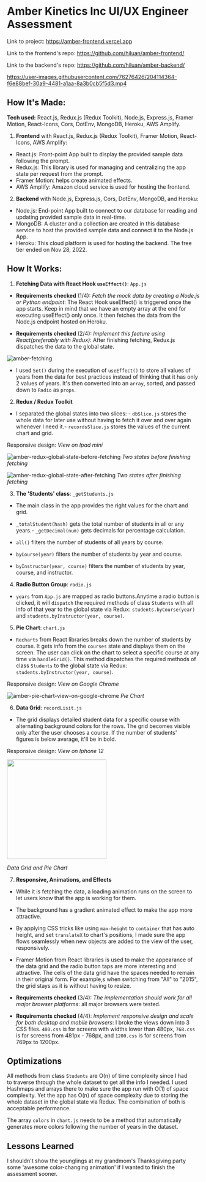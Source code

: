 # Amber Kinetics Inc UI/UX Engineer Assessment

Link to project: https://amber-frontend.vercel.app

Link to the frontend's repo: https://github.com/hiluan/amber-frontend/

Link to the backend's repo: https://github.com/hiluan/amber-backend/

https://user-images.githubusercontent.com/76276426/204114364-f6e88bef-30a9-4481-a1aa-8a3b0cb5f5d3.mp4

## How It's Made:

**Tech used:** React.js, Redux.js (Redux Toolkit), Node.js, Express.js, Framer Motion, React-Icons, Cors, DotEnv, MongoDB, Heroku, AWS Amplify.

1. **Frontend** with React.js, Redux.js (Redux Toolkit), Framer Motion, React-Icons, AWS Amplify:

- React.js: Front-point App built to display the provided sample data following the prompt.
- Redux.js: This library is used for managing and centralizing the app state per request from the prompt.
- Framer Motion: helps create animated effects.
- AWS Amplify: Amazon cloud service is used for hosting the frontend.

2. **Backend** with Node.js, Express.js, Cors, DotEnv, MongoDB, and Heroku:

- Node.js: End-point App built to connect to our database for reading and updating provided sample data in real-time.
- MongoDB: A cluster and a collection are created in this database service to host the provided sample data and connect it to the Node.js App.
- Heroku: This cloud platform is used for hosting the backend. The free tier ended on Nov 28, 2022.

## How It Works:

1. **Fetching Data with React Hook `useEffect()`**: `App.js`

- **Requirements checked** (1/4): _Fetch the mock data by creating a Node.js or Python endpoint_: The React Hook useEffect() is triggered once the app starts. Keep in mind that we have an empty array at the end for executing useEffect() only once. It then fetches the data from the Node.js endpoint hosted on Heroku.

- **Requirements checked** (2/4): *Implement this feature using React(preferably with Redux)*: After finishing fetching, Redux.js dispatches the data to the global state.

![amber-fetching](https://user-images.githubusercontent.com/76276426/204111006-cc66f08b-dfee-40c8-b73b-cfd9d45d4dad.jpg)

- I used `Set()` during the execution of `useEffect()` to store all values of years from the data for best practices instead of thinking that it has only 2 values of years. It's then converted into an `array`, sorted, and passed down to `Radio` as `props`.

2. **Redux / Redux Toolkit**

- I separated the global states into two slices: - `dbSlice.js` stores the whole data for later use without having to fetch it over and over again whenever I need it.- `recordsSlice.js` stores the values of the current chart and grid.

Responsive design: _View on Ipad mini_

![amber-redux-global-state-before-fetching](https://user-images.githubusercontent.com/76276426/204111360-2703694e-766f-4801-9802-02cd398b9ef1.jpg)
_Two states before finishing fetching_

![amber-redux-global-state-after-fetching](https://user-images.githubusercontent.com/76276426/204111361-c0466b74-7e86-4d0a-bf3b-3338a7423d07.jpg)
_Two states after finishing fetching_

3. **The 'Students' class**: `_getStudents.js`

- The main class in the app provides the right values for the chart and grid.

- `_totalStudent(hash)` gets the total number of students in all or any years.- `_getDecimal(num)` gets decimals for percentage calculation.

- `all()` filters the number of students of all years by course.

- `byCourse(year)` filters the number of students by year and course.

- `byInstructor(year, course)` filters the number of students by year, course, and instructor.

4. **Radio Button Group**: `radio.js`

- `years` from `App.js` are mapped as radio buttons.Anytime a radio button is clicked, it will `dispatch` the required methods of class `Students` with all info of that year to the global state via Redux: `students.byCourse(year)` and `students.byInstructor(year, course)`.

5. **Pie Chart**: `chart.js`

- `Recharts` from React libraries breaks down the number of students by course. It gets info from the `courses` state and displays them on the screen. The user can click on the chart to select a specific course at any time via `handleGrid()`. This method dispatches the required methods of class `Students` to the global state via Redux: `students.byInstructor(year, course)`.

Responsive design: _View on Google Chrome_

![amber-pie-chart-view-on-google-chrome](https://user-images.githubusercontent.com/76276426/204111599-cda1a11e-efaa-46bc-a161-06176b8ae913.jpg)
_Pie Chart_

6. **Data Grid**: `recordLisit.js`

- The grid displays detailed student data for a specific course with alternating background colors for the rows. The grid becomes visible only after the user chooses a course. If the number of students' figures is below average, it'll be in bold.

Responsive design: _View on Iphone 12_

<img src="https://user-images.githubusercontent.com/76276426/204111804-80784bfe-7333-48cc-8b0c-d096fd66cdaf.jpg" width="260">

_Data Grid and Pie Chart_

7. **Responsive, Animations, and Effects**

- While it is fetching the data, a loading animation runs on the screen to let users know that the app is working for them.

- The background has a gradient animated effect to make the app more attractive.

- By applying CSS tricks like using `max-height` to `container` that has auto height, and set `translateX` to chart's positions, I made sure the app flows seamlessly when new objects are added to the view of the user, responsively.

- Framer Motion from React libraries is used to make the appearance of the data grid and the radio button taps are more interesting and attractive.
  The cells of the data grid have the spaces needed to remain in their original form. For example,s when switching from "All" to "2015", the grid stays as it is without having to resize.

- **Requirements checked** (3/4): _The implementation should work for all major browser platforms_: all major browsers were tested.

- **Requirements checked** (4/4): _Implement responsive design and scale for both desktop and mobile browsers_: I broke the views down into 3 CSS files. `480.css` is for screens with widths lower than 480px, `768.css` is for screens from 481px - 768px, and `1200.css` is for screens from 769px to 1200px.

## Optimizations

All methods from class `Students` are O(n) of time complexity since I had to traverse through the whole dataset to get all the info I needed. I used Hashmaps and arrays there to make sure the app run with O(1) of space complexity. Yet the app has O(n) of space complexity due to storing the whole dataset in the global state via Redux. The combination of both is acceptable performance.

The array `colors` in `chart.js` needs to be a method that automatically generates more colors following the number of years in the dataset.

## Lessons Learned

I shouldn't show the younglings at my grandmom's Thanksgiving party some 'awesome color-changing animation' if I wanted to finish the assessment sooner.
